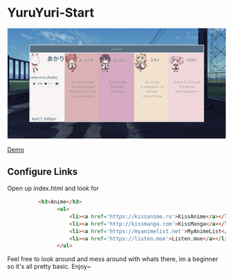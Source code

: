 # YuruYuri-Start
<img src='images/preview.png'>

[Demo](https://qnnie.github.io/YuruYuri-Start/)

Configure Links
----------------------------
Open up index.html and look for 
```html
          <h3>Anime</h3>
                <ul>
                    <li><a href='https://kissanime.ru'>KissAnime</a></li>
                    <li><a href='http://kissmanga.com'>KissManga</a></li>
                    <li><a href='https://myanimelist.net'>MyAnimeList</a></li>
                    <li><a href='https://listen.moe'>Listen.moe</a></li>
                </ul>
```

Feel free to look around and mess around with whats there, im a beginner so it's all pretty basic. Enjoy~

